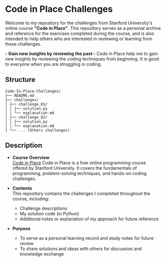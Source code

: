 # Code in Place Challenges

Welcome to my repository for the challenges from Stanford University's online course **"Code in Place"**. This repository serves as a personal archive and reference for the exercises completed during the course, and is also intended to help others who are interested in reviewing or learning from these challenges.

**- Gain new insights by reviewing the past -**
Code in Place help me to gain new insights by reviewing the coding techniques from beginning. It is good to everyone when you are struggling in coding.

## Structure 

```
Code-In-Place-Challenges/
├── README.md
├── challenges/
│ ├── challenge_01/
│ │ ├── solution.py
│ │ └── explanation.md
│ ├── challenge_02/
│ │ ├── solution.py
│ │ └── explanation.md
│ └── ... (Others challenges)
```

## Description

- **Course Overview**  
  [Code in Place](https://codeinplace.stanford.edu/) Code in Place is a free online programming course offered by Stanford University.
It covers the fundamentals of programming, problem-solving techniques, and hands-on coding challenges.
  
- **Contents**  
  This repository contains the challenges I completed throughout the course, including:
  - Challenge descriptions
  - My solution code (in Python)
  - Additional notes or explanation of my approach for future reference


- **Purpose**  
  - To serve as a personal learning record and study notes for future review
  - To share solutions and ideas with others for discussion and knowledge exchange



